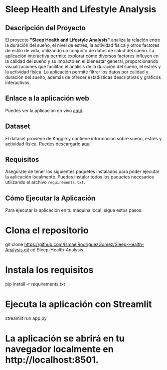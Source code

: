 # Sleep Health and Lifestyle Analysis

## Descripción del Proyecto

El proyecto **"Sleep Health and Lifestyle Analysis"** analiza la relación entre la duración del sueño, el nivel de estrés, la actividad física y otros factores de estilo de vida, utilizando un conjunto de datos de salud del sueño. La aplicación interactiva permite explorar cómo diversos factores influyen en la calidad del sueño y su impacto en el bienestar general, proporcionando visualizaciones que facilitan el análisis de la duración del sueño, el estrés y la actividad física. La aplicación permite filtrar los datos por calidad y duración del sueño, además de ofrecer estadísticas descriptivas y gráficos interactivos.

## Enlace a la aplicación web

Puedes ver la aplicación en vivo [aquí](http://34.213.21).

## Dataset

El dataset proviene de Kaggle y contiene información sobre sueño, estrés y actividad física. Puedes descargarlo [aquí](https://www.kaggle.com/datasets/siamaktahmasbi/insights-into-sleep-patterns-and-daily-habits?resource=download).

## Requisitos

Asegúrate de tener los siguientes paquetes instalados para poder ejecutar la aplicación localmente. Puedes instalar todos los paquetes necesarios utilizando el archivo `requirements.txt`.

## Cómo Ejecutar la Aplicación

Para ejecutar la aplicación en tu máquina local, sigue estos pasos:

# Clona el repositorio
git clone https://github.com/IsmaelRodriguezGomez/Sleep-Health-Analysis.git
cd Sleep-Health-Analysis

# Instala los requisitos
pip install -r requirements.txt

# Ejecuta la aplicación con Streamlit
streamlit run app.py

# La aplicación se abrirá en tu navegador localmente en http://localhost:8501.
